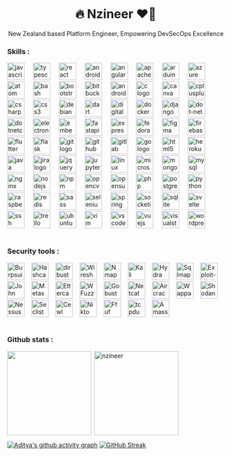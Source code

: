 <div align="left">
<!--   <img width="100%" src="https://r4.wallpaperflare.com/wallpaper/170/85/290/anarchy-computer-hack-hacker-wallpaper-51d8bf6240c3e71501bb2c16481ab5df.jpg" /> 
    <img width="100%" src="https://lh3.googleusercontent.com/u/0/drive-viewer/AKGpihbhyFhMarQCKOMHMP-HhvC7d2P_ga6xm-8mXWKXXadOvkl5AYwxcDjPKEfbRsSvSUCm6xb6Y8PZjSkg9fkOeFhVMH0WHQg2HcE=w1003-h961-rw-v1" /> -->
<h1 align='center' >🔥 Nzineer ❤️‍🔥</h1>
<p align='center' >New Zealand based Platform Engineer, Empowering DevSecOps Excellence </p>


### Skills :
<div align="left">
  <img src="https://cdn.jsdelivr.net/gh/devicons/devicon/icons/javascript/javascript-original.svg" height="40" alt="javascript logo"  />
  <img width="12" />
  <img src="https://cdn.jsdelivr.net/gh/devicons/devicon/icons/typescript/typescript-original.svg" height="40" alt="typescript logo"  />
  <img width="12" />
  <img src="https://cdn.jsdelivr.net/gh/devicons/devicon/icons/react/react-original.svg" height="40" alt="react logo"  />
  <img width="12" />
  <img src="https://cdn.jsdelivr.net/gh/devicons/devicon/icons/androidstudio/androidstudio-original.svg" height="40" alt="androidstudio logo"  />
  <img width="12" />
  <img src="https://cdn.jsdelivr.net/gh/devicons/devicon/icons/angularjs/angularjs-original.svg" height="40" alt="angularjs logo"  />
  <img width="12" />
  <img src="https://cdn.jsdelivr.net/gh/devicons/devicon/icons/apache/apache-original.svg" height="40" alt="apache logo"  />
  <img width="12" />
  <img src="https://cdn.jsdelivr.net/gh/devicons/devicon/icons/arduino/arduino-original.svg" height="40" alt="arduino logo"  />
  <img width="12" />
  <img src="https://cdn.jsdelivr.net/gh/devicons/devicon/icons/azure/azure-original.svg" height="40" alt="azure logo"  />
  <img width="12" />
  <img src="https://cdn.jsdelivr.net/gh/devicons/devicon/icons/atom/atom-original.svg" height="40" alt="atom logo"  />
  <img width="12" />
  <img src="https://upload.wikimedia.org/wikipedia/commons/thumb/4/4b/Bash_Logo_Colored.svg/2048px-Bash_Logo_Colored.svg.png" height="40" alt="bash logo"  />
  <img width="12" />
  <img src="https://cdn.jsdelivr.net/gh/devicons/devicon/icons/bootstrap/bootstrap-original.svg" height="40" alt="bootstrap logo"  />
  <img width="12" />
  <img src="https://cdn.jsdelivr.net/gh/devicons/devicon/icons/bitbucket/bitbucket-original.svg" height="40" alt="bitbucket logo"  />
  <img width="12" />
  <img src="https://cdn.jsdelivr.net/gh/devicons/devicon/icons/android/android-original.svg" height="40" alt="android logo"  />
  <img width="12" />
  <img src="https://cdn.jsdelivr.net/gh/devicons/devicon/icons/c/c-original.svg" height="40" alt="c logo"  />
  <img width="12" />
  <img src="https://cdn.jsdelivr.net/gh/devicons/devicon/icons/canva/canva-original.svg" height="40" alt="canva logo"  />
  <img width="12" />
  <img src="https://cdn.jsdelivr.net/gh/devicons/devicon/icons/cplusplus/cplusplus-original.svg" height="40" alt="cplusplus logo"  />
  <img width="12" />
  <img src="https://cdn.jsdelivr.net/gh/devicons/devicon/icons/csharp/csharp-original.svg" height="40" alt="csharp logo"  />
  <img width="12" />
  <img src="https://cdn.jsdelivr.net/gh/devicons/devicon/icons/css3/css3-original.svg" height="40" alt="css3 logo"  />
  <img width="12" />
  <img src="https://cdn.jsdelivr.net/gh/devicons/devicon/icons/debian/debian-original.svg" height="40" alt="debian logo"  />
  <img width="12" />
  <img src="https://cdn.jsdelivr.net/gh/devicons/devicon/icons/dart/dart-original.svg" height="40" alt="dart logo"  />
  <img width="12" />
  <img src="https://cdn.jsdelivr.net/gh/devicons/devicon/icons/digitalocean/digitalocean-original.svg" height="40" alt="digitalocean logo"  />
  <img width="12" />
  <img src="https://cdn.jsdelivr.net/gh/devicons/devicon/icons/docker/docker-original.svg" height="40" alt="docker logo"  />
  <img width="12" />
  <img src="https://static-00.iconduck.com/assets.00/django-icon-1606x2048-lwmw1z73.png" height="40" alt="django logo"  />
  <img width="12" />
  <img src="https://cdn.jsdelivr.net/gh/devicons/devicon/icons/dot-net/dot-net-original.svg" height="40" alt="dot-net logo"  />
  <img width="12" />
  <img src="https://cdn.jsdelivr.net/gh/devicons/devicon/icons/dotnetcore/dotnetcore-original.svg" height="40" alt="dotnetcore logo"  />
  <img width="12" />
  <img src="https://cdn.jsdelivr.net/gh/devicons/devicon/icons/electron/electron-original.svg" height="40" alt="electron logo"  />
  <img width="12" />
  <img src="https://cdn.jsdelivr.net/gh/devicons/devicon/icons/embeddedc/embeddedc-original.svg" height="40" alt="embeddedc logo"  />
  <img width="12" />
  <img src="https://cdn.jsdelivr.net/gh/devicons/devicon/icons/fastapi/fastapi-original.svg" height="40" alt="fastapi logo"  />
  <img width="12" />
  <img src="https://cdn.jsdelivr.net/gh/devicons/devicon/icons/express/express-original.svg" height="40" alt="express logo"  />
  <img width="12" />
  <img src="https://cdn.jsdelivr.net/gh/devicons/devicon/icons/fedora/fedora-original.svg" height="40" alt="fedora logo"  />
  <img width="12" />
  <img src="https://cdn.jsdelivr.net/gh/devicons/devicon/icons/figma/figma-original.svg" height="40" alt="figma logo"  />
  <img width="12" />
  <img src="https://cdn.jsdelivr.net/gh/devicons/devicon/icons/firebase/firebase-plain.svg" height="40" alt="firebase logo"  />
  <img width="12" />
  <img src="https://cdn.jsdelivr.net/gh/devicons/devicon/icons/flutter/flutter-original.svg" height="40" alt="flutter logo"  />
  <img width="12" />
  <img src="https://cdn.jsdelivr.net/gh/devicons/devicon/icons/flask/flask-original.svg" height="40" alt="flask logo"  />
  <img width="12" />
  <img src="https://cdn.jsdelivr.net/gh/devicons/devicon/icons/git/git-original.svg" height="40" alt="git logo"  />
  <img width="12" />
  <img src="https://cdn.worldvectorlogo.com/logos/github-icon-2.svg" height="40" alt="github logo"  />
  <img width="12" />
  <img src="https://cdn.jsdelivr.net/gh/devicons/devicon/icons/gitlab/gitlab-original.svg" height="40" alt="gitlab logo"  />
  <img width="12" />
  <img src="https://cdn.jsdelivr.net/gh/devicons/devicon/icons/go/go-original.svg" height="40" alt="go logo"  />
  <img width="12" />
  <img src="https://cdn.jsdelivr.net/gh/devicons/devicon/icons/html5/html5-original.svg" height="40" alt="html5 logo"  />
  <img width="12" />
  <img src="https://cdn.jsdelivr.net/gh/devicons/devicon/icons/heroku/heroku-original.svg" height="40" alt="heroku logo"  />
  <img width="12" />
  <img src="https://cdn.jsdelivr.net/gh/devicons/devicon/icons/java/java-original.svg" height="40" alt="java logo"  />
  <img width="12" />
  <img src="https://cdn.jsdelivr.net/gh/devicons/devicon/icons/jira/jira-original.svg" height="40" alt="jira logo"  />
  <img width="12" />
  <img src="https://cdn.jsdelivr.net/gh/devicons/devicon/icons/jquery/jquery-original.svg" height="40" alt="jquery logo"  />
  <img width="12" />
  <img src="https://cdn.jsdelivr.net/gh/devicons/devicon/icons/jupyter/jupyter-original.svg" height="40" alt="jupyter logo"  />
  <img width="12" />
  <img src="https://cdn.jsdelivr.net/gh/devicons/devicon/icons/linux/linux-original.svg" height="40" alt="linux logo"  />
  <img width="12" />
  <img src="https://cdn.jsdelivr.net/gh/devicons/devicon/icons/microsoftsqlserver/microsoftsqlserver-plain.svg" height="40" alt="microsoftsqlserver logo"  />
  <img width="12" />
  <img src="https://cdn.jsdelivr.net/gh/devicons/devicon/icons/mongodb/mongodb-original.svg" height="40" alt="mongodb logo"  />
  <img width="12" />
  <img src="https://cdn.jsdelivr.net/gh/devicons/devicon/icons/mysql/mysql-original.svg" height="40" alt="mysql logo"  />
  <img width="12" />
  <img src="https://cdn.jsdelivr.net/gh/devicons/devicon/icons/nginx/nginx-original.svg" height="40" alt="nginx logo"  />
  <img width="12" />
  <img src="https://cdn.jsdelivr.net/gh/devicons/devicon/icons/nodejs/nodejs-original.svg" height="40" alt="nodejs logo"  />
  <img width="12" />
  <img src="https://cdn.jsdelivr.net/gh/devicons/devicon/icons/npm/npm-original-wordmark.svg" height="40" alt="npm logo"  />
  <img width="12" />
  <img src="https://cdn.jsdelivr.net/gh/devicons/devicon/icons/opencv/opencv-original.svg" height="40" alt="opencv logo"  />
  <img width="12" />
  <img src="https://cdn.jsdelivr.net/gh/devicons/devicon/icons/opensuse/opensuse-original.svg" height="40" alt="opensuse logo"  />
  <img width="12" />
  <img src="https://cdn.jsdelivr.net/gh/devicons/devicon/icons/php/php-original.svg" height="40" alt="php logo"  />
  <img width="12" />
  <img src="https://cdn.jsdelivr.net/gh/devicons/devicon/icons/postgresql/postgresql-original.svg" height="40" alt="postgresql logo"  />
  <img width="12" />
  <img src="https://cdn.jsdelivr.net/gh/devicons/devicon/icons/python/python-original.svg" height="40" alt="python logo"  />
  <img width="12" />
  <img src="https://cdn.jsdelivr.net/gh/devicons/devicon/icons/raspberrypi/raspberrypi-original.svg" height="40" alt="raspberrypi logo"  />
  <img width="12" />
  <img src="https://cdn.jsdelivr.net/gh/devicons/devicon/icons/redis/redis-original.svg" height="40" alt="redis logo"  />
  <img width="12" />
  <img src="https://cdn.jsdelivr.net/gh/devicons/devicon/icons/sass/sass-original.svg" height="40" alt="sass logo"  />
  <img width="12" />
  <img src="https://cdn.jsdelivr.net/gh/devicons/devicon/icons/selenium/selenium-original.svg" height="40" alt="selenium logo"  />
  <img width="12" />
  <img src="https://cdn.jsdelivr.net/gh/devicons/devicon/icons/spring/spring-original.svg" height="40" alt="spring logo"  />
  <img width="12" />
  <img src="https://cdn.jsdelivr.net/gh/devicons/devicon/icons/socketio/socketio-original.svg" height="40" alt="socketio logo"  />
  <img width="12" />
  <img src="https://cdn.jsdelivr.net/gh/devicons/devicon/icons/sqlite/sqlite-original.svg" height="40" alt="sqlite logo"  />
  <img width="12" />
  <img src="https://cdn.jsdelivr.net/gh/devicons/devicon/icons/svelte/svelte-original.svg" height="40" alt="svelte logo"  />
  <img width="12" />
  <img src="https://cdn-icons-png.flaticon.com/512/5453/5453855.png" height="40" alt="ssh logo"  />
  <img width="12" />
  <img src="https://cdn.jsdelivr.net/gh/devicons/devicon/icons/trello/trello-plain.svg" height="40" alt="trello logo"  />
  <img width="12" />
  <img src="https://static-00.iconduck.com/assets.00/ubuntu-plain-icon-256x256-we4d4gd0.png" height="40" alt="ubuntu logo"  />
  <img width="12" />
  <img src="https://cdn.jsdelivr.net/gh/devicons/devicon/icons/vim/vim-original.svg" height="40" alt="vim logo"  />
  <img width="12" />
  <img src="https://cdn.jsdelivr.net/gh/devicons/devicon/icons/vscode/vscode-original.svg" height="40" alt="vscode logo"  />
  <img width="12" />
  <img src="https://cdn.jsdelivr.net/gh/devicons/devicon/icons/vuejs/vuejs-original.svg" height="40" alt="vuejs logo"  />
  <img width="12" />
  <img src="https://cdn.jsdelivr.net/gh/devicons/devicon/icons/visualstudio/visualstudio-plain.svg" height="40" alt="visualstudio logo"  />
  <img width="12" />
  <img src="https://upload.wikimedia.org/wikipedia/commons/thumb/9/98/WordPress_blue_logo.svg/2048px-WordPress_blue_logo.svg.png" height="40" alt="wordpress logo"  />
</div>

<br />

### Security tools : 
<div align="left">
        <img src="https://www.pngkey.com/png/full/549-5496472_burp-suite-icon.png" height="40" alt="Burpsuite" /><img
                width="12" />
        <img src="https://www.kali.org/tools/hashcat/images/hashcat-logo.svg" height="40" alt="Hashcat" /><img width="12" />
        <img src="https://www.kali.org/tools/dirbuster/images/dirbuster-logo.svg" height="40" alt="dirbuster" /><img
                width="12" />
        <img src="https://upload.wikimedia.org/wikipedia/commons/thumb/d/df/Wireshark_icon.svg/1200px-Wireshark_icon.svg.png"
                height="40" alt="Wireshark" /><img width="12" />
        <img src="https://nmap.org/images/nmap-logo-256x256.png" height="40" alt="Nmap" /><img width="12" />
        <img src="https://upload.wikimedia.org/wikipedia/commons/thumb/2/2b/Kali-dragon-icon.svg/2048px-Kali-dragon-icon.svg.png"
                height="40" alt="Kali Linux" /><img width="12" />
        <img src="https://www.kali.org/tools/hydra/images/hydra-logo.svg" height="40" alt="Hydra" /><img width="12" />
        <img src="https://tryhackme-images.s3.amazonaws.com/room-icons/523723e4d3b75b6439b8e2cd0fa6880b.png" height="40"
                alt="Sqlmap" /><img width="12" />
        <img src="https://gitlab.com/uploads/-/system/group/avatar/8033162/edb-spider-orange.png" height="40"
                alt="Exploit-db" /><img width="12" />
        <img src="https://www.techspot.com/images2/downloads/topdownload/2017/05/jtr.png" height="40"
                alt="John The Ripper" /><img width="12" />
        <img src="https://cdn.inspireuplift.com/uploads/images/seller_products/30681/1702934471_Metasploit.png"
                height="40" alt="Metasploit" /><img width="12" />
        <img src="https://www.kali.org/tools/ettercap/images/ettercap-logo.svg" height="40" alt="Ettercap" /><img
                width="12" />
        <img src="https://www.kali.org/tools/wfuzz/images/wfuzz-logo.svg" height="40" alt="WFuzz" /><img width="12" />
        <img src="https://www.kali.org/tools/gobuster/images/gobuster-logo.svg" height="40" alt="Gobuster" /><img
                width="12" />
        <img src="https://www.kali.org/tools/netcat/images/netcat-logo.svg" height="40" alt="Netcat" /><img
                width="12" />
        <img src="https://www.kali.org/tools/aircrack-ng/images/aircrack-ng-logo.svg" height="40" alt="Aircrack" /><img
                width="12" />
        <img src="https://www.wappalyzer.com/images/logo/mark-dark.png" height="40" alt="Wappalyzer" /><img
                width="12" />
        <img src="https://is1-ssl.mzstatic.com/image/pf/us/r30/Purple/v4/6c/7d/84/6c7d8436-2454-f914-82dc-4660c833d870/mzm.fpkxtkby.png"
                height="40" alt="Shodan" /><img width="12" />
        <img src="https://sathisharthars.wordpress.com/wp-content/uploads/2014/03/logo_nessus_fullcolor_rgb-01.png"
                height="40" alt="Nessus" /><img width="12" />
        <img src="https://www.kali.org/tools/wordlists/images/wordlists-logo.svg" height="40" alt="Seclist" /><img
                width="12" />
        <img src="https://www.kali.org/tools/cewl/images/cewl-logo.svg" height="40" alt="Cewl" /><img width="12" />
        <img src="https://www.kali.org/tools/nikto/images/nikto-logo.svg" height="40" alt="Nikto" /><img width="12" />
        <img src="https://www.kali.org/tools/ffuf/images/ffuf-logo.svg" height="40" alt="Ffuf" /><img width="12" />
        <img src="https://www.kali.org/tools/tcpdump/images/tcpdump-logo.svg" height="40" alt="tcpdump" /><img
                width="12" />
        <img src="https://www.kali.org/tools/amass/images/amass-logo.svg" height="40" alt="Amass" /><img width="12" />
        <!-- <img src="" height="40" alt="" /><img width="12" /> -->
</div>
<br />

### Github stats :
<p><img height="195px" align="left" src="https://github-readme-stats.vercel.app/api/top-langs?username=nzineer&show_icons=true&locale=en&layout=compact&count_private=true&title_color=84cc16&text_color=ffffff&icon_color=84cc16&bg_color=27272a&show_icons=true&hide=%22%20alt=%22nzineer%22" /></p>
<p>&nbsp;<img height="195px" align="center" src="https://github-readme-stats.vercel.app/api?username=nzineer&show_icons=true&locale=en&title_color=84cc16&text_color=ffffff&icon_color=84cc16&bg_color=27272a" alt="nzineer" /></p>

[![Aditya's github activity graph](https://github-readme-activity-graph.vercel.app/graph?username=nzineer&bg_color=27272a&color=ffffff&line=84cc16&point=ffffff&area_color=27272a&area=true&custom_title=GitHub%20Commits%20Graph)](https://github.com/nzineer/github-readme-activity-graph)
[![GitHub Streak](https://streak-stats.demolab.com?user=nzineer&theme=onedark-duo&date_format=j%2Fn%5B%2FY%5D&card_width=1100)](https://git.io/streak-stats)
